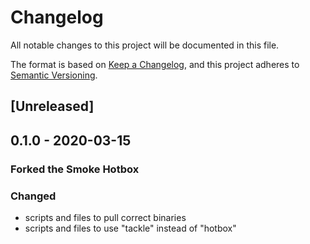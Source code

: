 # Changelog
All notable changes to this project will be documented in this file.

The format is based on [Keep a Changelog](https://keepachangelog.com/en/1.0.0/),
and this project adheres to [Semantic Versioning](https://semver.org/spec/v2.0.0.html).

## [Unreleased]

## 0.1.0 - 2020-03-15
### Forked the Smoke Hotbox

### Changed
- scripts and files to pull correct binaries
- scripts and files to use "tackle" instead of "hotbox"
